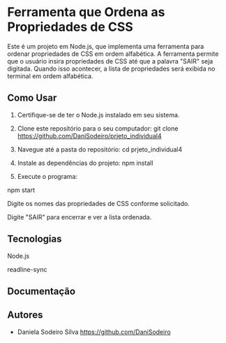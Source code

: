 
# Ferramenta que Ordena as Propriedades de CSS

Este é um projeto em Node.js, que implementa uma ferramenta para ordenar propriedades de CSS em ordem alfabética. A ferramenta permite que o usuário insira propriedades de CSS até que a palavra "SAIR" seja digitada. Quando isso acontecer, a lista de propriedades será exibida no terminal em ordem alfabética.

## Como Usar

1. Certifique-se de ter o Node.js instalado em seu sistema.

2. Clone este repositório para o seu computador:
git clone https://github.com/DaniSodeiro/prjeto_individual4

3. Navegue até a pasta do repositório:
cd prjeto_individual4

4. Instale as dependências do projeto:
npm install

5. Execute o programa:

npm start

Digite os nomes das  propriedades de CSS conforme solicitado.

Digite "SAIR" para encerrar e ver a lista ordenada.

## Tecnologias
Node.js 

readline-sync
## Documentação

## Autores

- Daniela Sodeiro Silva 
 https://github.com/DaniSodeiro


